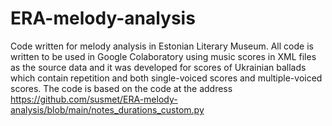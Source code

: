# ERA-melody-analysis
Code written for melody analysis in Estonian Literary Museum. All code is written to be used in Google Colaboratory using music scores in XML files as the source data and it was developed for scores of Ukrainian ballads which contain repetition and both single-voiced scores and multiple-voiced scores.
The code is based on the code at the address https://github.com/susmet/ERA-melody-analysis/blob/main/notes_durations_custom.py
